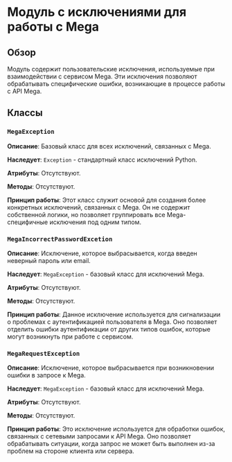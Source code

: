 # Модуль с исключениями для работы с Mega

## Обзор

Модуль содержит пользовательские исключения, используемые при взаимодействии с сервисом Mega. Эти исключения позволяют обрабатывать специфические ошибки, возникающие в процессе работы с API Mega.

## Классы

### `MegaException`

**Описание**:
Базовый класс для всех исключений, связанных с Mega.

**Наследует**:
`Exception` - стандартный класс исключений Python.

**Атрибуты**:
Отсутствуют.

**Методы**:
Отсутствуют.

**Принцип работы**:
Этот класс служит основой для создания более конкретных исключений, связанных с Mega. Он не содержит собственной логики, но позволяет группировать все Mega-специфичные исключения под одним типом.

### `MegaIncorrectPasswordExcetion`

**Описание**:
Исключение, которое выбрасывается, когда введен неверный пароль или email.

**Наследует**:
`MegaException` - базовый класс для исключений Mega.

**Атрибуты**:
Отсутствуют.

**Методы**:
Отсутствуют.

**Принцип работы**:
Данное исключение используется для сигнализации о проблемах с аутентификацией пользователя в Mega. Оно позволяет отделить ошибки аутентификации от других типов ошибок, которые могут возникнуть при работе с сервисом.

### `MegaRequestException`

**Описание**:
Исключение, которое выбрасывается при возникновении ошибки в запросе к Mega.

**Наследует**:
`MegaException` - базовый класс для исключений Mega.

**Атрибуты**:
Отсутствуют.

**Методы**:
Отсутствуют.

**Принцип работы**:
Это исключение используется для обработки ошибок, связанных с сетевыми запросами к API Mega. Оно позволяет обрабатывать ситуации, когда запрос не может быть выполнен из-за проблем на стороне клиента или сервера.